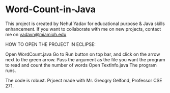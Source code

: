 # Word-Count-in-Java

This project is created by Nehul Yadav for educational purpose & Java skills enhancement. If you want to collaborate with me on new projects, contact me on yadavn@miamioh.edu

HOW TO OPEN THE PROJECT IN ECLIPSE:

Open WordCount.java
Go to Run button on top bar, and click on the arrow next to the green arrow.
Pass the argument as the file you want the program to read and count the number of words
Open TextInfo.java
The program runs.


The code is robust. Prjoect made with Mr. Greogry Gelfond, Professor CSE 271.
